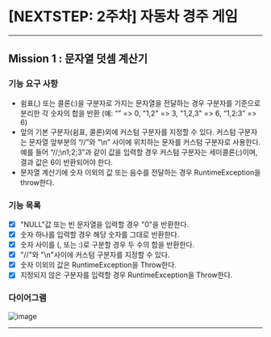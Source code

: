 # [NEXTSTEP: 2주차] 자동차 경주 게임

---

## Mission 1 : 문자열 덧셈 계산기

### 기능 요구 사항

- 쉼표(,) 또는 콜론(:)을 구분자로 가지는 문자열을 전달하는 경우 구분자를 기준으로 분리한 각 숫자의 합을 반환 (예: “” => 0, "1,2" => 3, "1,2,3" => 6, “1,2:3” => 6)
- 앞의 기본 구분자(쉼표, 콜론)외에 커스텀 구분자를 지정할 수 있다. 커스텀 구분자는 문자열 앞부분의 “//”와 “\n” 사이에 위치하는 문자를 커스텀 구분자로 사용한다. 예를 들어 “//;\n1;2;3”과 같이
  값을 입력할 경우 커스텀 구분자는 세미콜론(;)이며, 결과 값은 6이 반환되어야 한다.
- 문자열 계산기에 숫자 이외의 값 또는 음수를 전달하는 경우 RuntimeException을 throw한다.

### 기능 목록

- [X] "NULL"값 또는 빈 문자열을 입력할 경우 "0"을 반환한다.
- [X] 숫자 하나를 입력할 경우 해당 숫자를 그대로 반환한다.
- [X] 숫자 사이를 (, 또는 :)로 구분할 경우 두 수의 합을 반환한다.
- [X] "//"와 "\n"사이에 커스텀 구분자를 지정할 수 있다.
- [X] 숫자 이외의 값은 RuntimeException을 Throw한다.
- [X] 지정되지 않은 구분자를 입력할 경우 RuntimeException을 Throw한다.

### 다이어그램

![image](https://user-images.githubusercontent.com/58816862/121184286-e60e8a80-c89f-11eb-8e82-12562d4f24b5.png)

---